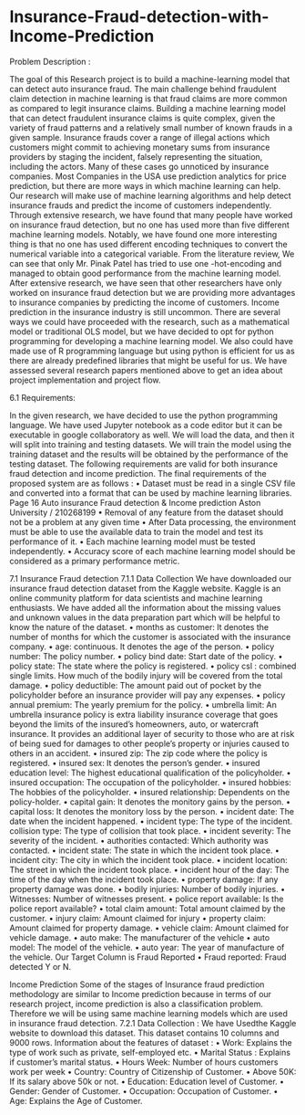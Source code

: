 # Insurance-Fraud-detection-with-Income-Prediction

Problem Description :

The goal of this Research project is to build a machine-learning model that can detect auto insurance fraud. The main challenge behind fraudulent claim detection in machine learning is
that fraud claims are more common as compared to legit insurance claims. Building a machine learning model that can detect fraudulent insurance claims is quite complex, given the variety
of fraud patterns and a relatively small number of known frauds in a given sample. Insurance frauds cover a range of illegal actions which customers might commit to achieving monetary
sums from insurance providers by staging the incident, falsely representing the situation, including the actors. Many of these cases go unnoticed by insurance companies. Most Companies
in the USA use prediction analytics for price prediction, but there are more ways in which machine learning can help. Our research will make use of machine learning algorithms and help detect insurance frauds
and predict the income of customers independently. Through extensive research, we have found that many people have worked on insurance fraud detection, but no one has used more than five
different machine learning models. Notably, we have found one more interesting thing is that no one has used different encoding techniques to convert the numerical variable into a categorical
variable. From the literature review, We can see that only Mr. Pinak Patel has tried to use one -hot-encoding and managed to obtain good performance from the machine learning model.
After extensive research, we have seen that other researchers have only worked on insurance fraud detection but we are providing more advantages to insurance companies by predicting
the income of customers. Income prediction in the insurance industry is still uncommon. There are several ways we could have proceeded with the research, such as a mathematical
model or traditional OLS model, but we have decided to opt for python programming for developing a machine learning model. We also could have made use of R programming language
but using python is efficient for us as there are already predefined libraries that might be useful for us. We have assessed several research papers mentioned above to get an idea about project
implementation and project flow.


6.1 Requirements:

In the given research, we have decided to use the python programming language. We have used
Jupyter notebook as a code editor but it can be executable in google collaboratory as well. We
will load the data, and then it will split into training and testing datasets. We will train the
model using the training dataset and the results will be obtained by the performance of the
testing dataset. The following requirements are valid for both insurance fraud detection and
income prediction.
The final requirements of the proposed system are as follows :
• Dataset must be read in a single CSV file and converted into a format that can be used
by machine learning libraries.
Page 16
Auto insurance Fraud detection & Income prediction Aston University / 210268199
• Removal of any feature from the dataset should not be a problem at any given time
• After Data processing, the environment must be able to use the available data to train
the model and test its performance of it.
• Each machine learning model must be tested independently.
• Accuracy score of each machine learning model should be considered as a primary performance
metric.



7.1 Insurance Fraud detection
7.1.1 Data Collection
We have downloaded our insurance fraud detection dataset from the Kaggle website. Kaggle is
an online community platform for data scientists and machine learning enthusiasts. We have
added all the information about the missing values and unknown values in the data preparation
part which will be helpful to know the nature of the dataset.
• months as customer: It denotes the number of months for which the customer is associated
with the insurance company.
• age: continuous. It denotes the age of the person.
• policy number: The policy number.
• policy bind date: Start date of the policy.
• policy state: The state where the policy is registered.
• policy csl : combined single limits. How much of the bodily injury will be covered from
the total damage.
• policy deductible: The amount paid out of pocket by the policyholder before an insurance
provider will pay any expenses.
• policy annual premium: The yearly premium for the policy.
• umbrella limit: An umbrella insurance policy is extra liability insurance coverage that
goes beyond the limits of the insured’s homeowners, auto, or watercraft insurance. It
provides an additional layer of security to those who are at risk of being sued for damages
to other people’s property or injuries caused to others in an accident.
• insured zip: The zip code where the policy is registered.
• insured sex: It denotes the person’s gender.
• insured education level: The highest educational qualification of the policyholder.
• insured occupation: The occupation of the policyholder.
• insured hobbies: The hobbies of the policyholder.
• insured relationship: Dependents on the policy-holder.
• capital gain: It denotes the monitory gains by the person.
• capital loss: It denotes the monitory loss by the person.
• incident date: The date when the incident happened.
• incident type: The type of the incident. collision type: The type of collision that took
place.
• incident severity: The severity of the incident.
• authorities contacted: Which authority was contacted.
• incident state: The state in which the incident took place.
• incident city: The city in which the incident took place.
• incident location: The street in which the incident took place.
• incident hour of the day: The time of the day when the incident took place.
• property damage: If any property damage was done.
• bodily injuries: Number of bodily injuries.
• Witnesses: Number of witnesses present.
• police report available: Is the police report available?
• total claim amount: Total amount claimed by the customer.
• injury claim: Amount claimed for injury
• property claim: Amount claimed for property damage.
• vehicle claim: Amount claimed for vehicle damage.
• auto make: The manufacturer of the vehicle
• auto model: The model of the vehicle.
• auto year: The year of manufacture of the vehicle.
Our Target Column is Fraud Reported
• Fraud reported: Fraud detected Y or N.


Income Prediction
Some of the stages of Insurance fraud prediction methodology are similar to Income prediction
because in terms of our research project, income prediction is also a classification problem.
Therefore we will be using same machine learning models which are used in insurance fraud
detection.
7.2.1 Data Collection :
We have Usedthe Kaggle website to download this dataset. This dataset contains 10 columns
and 9000 rows.
Information about the features of dataset :
• Work: Explains the type of work such as private, self-employed etc.
• Marital Status : Explains if customer’s marital status.
• Hours Week: Number of hours customers work per week
• Country: Country of Citizenship of Customer.
• Above 50K: If its salary above 50k or not.
• Education: Education level of Customer.
• Gender: Gender of Customer.
• Occupation: Occupation of Customer.
• Age: Explains the Age of Customer.

